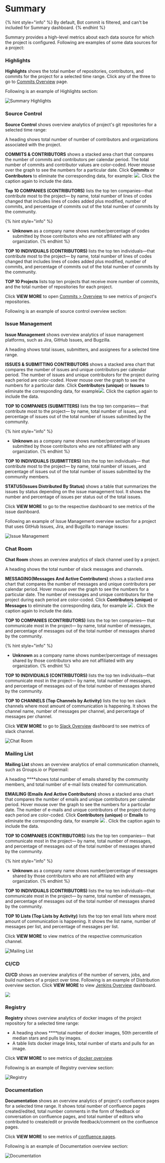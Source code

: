 # Summary

{% hint style="info" %}
By default, Bot commit is filtered, and can't be included for Summary dashboard.
{% endhint %}

Summary provides a high-level metrics about each data source for which the project is configured. Following are examples of some data sources for a project:

### **Highlights**

**Highlights** shows the total number of repositories, contributors, and commits for the project for  a selected time range. Click any of the three to go to [Commits Overview](source-control/git.md#GitRepositories-GitRepositories>Overview) page.

Following is an example of Highlights section:

![Summary Highlights](../../../.gitbook/assets/summary-highlights%20%281%29.png)

### **Source Control**

**Source Control** shows overview analytics of project's git repositories for a selected time range:

A heading shows total number of number of contributors and organizations associated with the project.

**COMMITS & CONTRIBUTORS** shows a stacked area chart that compares the number of commits and contributors per calendar period. The total number of commits and contributor values are color-coded. Hover mouse over the graph to see the numbers for a particular date. Click **Commits** or **Contributors** to eliminate the corresponding data, for example: ![](../../../.gitbook/assets/18088223.png). Click the caption again to include the data.

**Top 10 COMPANIES \(**CONTRIBUTORS**\)** lists the top ten companies—that contribute most to the project— by name, total number of lines of codes changed that includes lines of codes added plus modified, number of commits, and percentage of commits out of the total number of commits by the community.

{% hint style="info" %}
* **Unknown** as a company name shows number/percentage of codes submitted by those contributors who are not affiliated with any organization.
{% endhint %}

**TOP 10 INDIVIDUALS \(**CONTRIBUTORS**\)** lists the top ten individuals—that contribute most to the project— by name, total number of lines of codes changed that includes lines of codes added plus modified, number of commits, and percentage of commits out of the total number of commits by the community.

**TOP 10 Projects** lists top ten projects that receive more number of commits, and the total number of repositories for each project.

Click **VIEW MORE** to open [Commits &gt; Overview](source-control/git.md#GitRepositories-GitRepositories>Overview) to see metrics of project's repositories. 

Following is an example of source control overview section:

### **Issue Management**

**Issue Management** shows overview analytics of issue management platforms, such as Jira, GitHub Issues, and Bugzilla.

A heading shows total issues, submitters, and assignees for a selected time range.

**ISSUES & SUBMITTING CONTRIBUTORS** shows a stacked area chart that compares the number of issues and unique contributors per calendar period. The number of issues and unique contributors for the project during each period are color-coded. Hover mouse over the graph to see the numbers for a particular date. Click **Contributors \(unique\)** or **Issues** to eliminate the corresponding data, for example![](../../../.gitbook/assets/18088222.png). Click the caption again to include the data.

**TOP 10 COMPANIES \(**SUBMITTERS**\)** lists the top ten companies— that contribute most to the project— by name, total number of issues, and percentage of issues out of the total number of issues submitted by the community.

{% hint style="info" %}
* **Unknown** as a company name shows number/percentage of issues submitted by those contributors who are not affiliated with any organization.
{% endhint %}

**TOP 10 INDIVIDUALS \(**SUBMITTERS**\)** lists the top ten individuals— that contribute most to the project— by name, total number of issues, and percentage of issues out of the total number of issues submitted by the community members.

**STATUS\(**Issues Distributed By Status**\)** shows a table that summarizes the issues by status depending on the issue management tool. It shows the number and percentage of issues per status out of the total issues.

Click **VIEW MORE** to go to the respective dashboard to see metrics of the issue dashboard.

Following an example of Issue Management overview section for a project that uses GitHub Issues, Jira, and Bugzilla to manage issues:

![Issue Management](../../../.gitbook/assets/issue-management%20%281%29.png)

### **Chat Room**

**Chat Room** shows an overview analytics of slack channel used by a project.

A heading shows the total number of slack messages and channels.

**MESSAGING\(**Messages And Active Contributors**\)** shows a stacked area chart that compares the number of messages and unique contributors per calendar period. Hover mouse over the graph to see the numbers for a particular date. The number of messages and unique contributors for the project during each period are color-coded. Click **Contributors \(unique\)** or **Messages** to eliminate the corresponding data, for example ![](../../../.gitbook/assets/messages.png) . Click the caption again to include the data.

**TOP 10 COMPANIES \(**CONTRIBUTORS**\)** lists the top ten companies— that communicate most in the project— by name, total number of messages, and percentage of messages out of the total number of messages shared by the community.

{% hint style="info" %}
* **Unknown** as a company name shows number/percentage of messages shared by those contributors who are not affiliated with any organization.
{% endhint %}

**TOP 10 INDIVIDUALS \(**CONTRIBUTORS**\)** lists the top ten individuals—that communicate most in the project— by name, total number of messages, and percentage of messages out of the total number of messages shared by the community.

**TOP 10 CHANNELS \(Top Channels by Activity\)** lists the top ten slack channels where most amount of communication is happening. It shows the channel name, number of messages per channel, and percentage of messages per channel.

Click **VIEW MORE** to go to [Slack Overview](chat-room/slack.md#Slack-Slack>Overview) dashboard to see metrics of slack channel.

![Chat Room](../../../.gitbook/assets/chat-room%20%281%29.png)

### **Mailing List**

**Mailing List** shows an overview analytics of email communication channels, such as Groups.io or Pipermail:

A heading ****shows total number of emails shared by the community members, and  total number of e-mail lists created for communication.

**EMAILING \(**Emails And Active Contributors**\)** shows a stacked area chart that compares the number of emails and unique contributors per calendar period. Hover mouse over the graph to see the numbers for a particular date. The number of e-mails and unique contributors of the project during each period are color-coded. Click **Contributors \(unique\)** or **Emails** to eliminate the corresponding data, for example ![](../../../.gitbook/assets/emails.png) . Click the caption again to include the data.

**TOP 10 COMPANIES \(**CONTRIBUTORS**\)** lists the top ten companies— that communicate most in the project— by name, total number of messages, and percentage of messages out of the total number of messages shared by the community.

{% hint style="info" %}
* **Unknown** as a company name shows number/percentage of messages shared by those contributors who are not affiliated with any organization.
{% endhint %}

**TOP 10 INDIVIDUALS \(**CONTRIBUTORS**\)** lists the top ten individuals—that communicate most in the project— by name, total number of messages, and percentage of messages out of the total number of messages shared by the community.

**TOP 10 Lists \(Top Lists by Activity\)** lists the top ten email lists where most amount of communication is happening. It shows the list name, number of messages per list, and percentage of messages per list.

Click **VIEW MORE** to view metrics of the respective communication channel.

![Mailing List](../../../.gitbook/assets/mailing-list%20%281%29.png)

### **CI/CD**

**CI/CD** shows an overview analytics of the number of servers, jobs, and build numbers of a project over time. Following is an example of Distribution overview section. Click **VIEW MORE** to view [Jenkins Overview](ci-cd/jenkins.md#overview) dashboard.

![](../../../.gitbook/assets/ci-cd%20%281%29.png)

### **Registry**

**Registry** shows overview analytics of docker images of the project repository for a selected time range:

* A heading shows ****total number of docker images, 50th percentile of median stars and pulls by images.
* A table lists docker image links, total number of starts and pulls for an image.

Click **VIEW MORE** to see metrics of [docker overview](registry/dockerhub.md#DockerHub-DockerHub>Overview).

Following is an example of Registry overview section:

![Registry](../../../.gitbook/assets/registry%20%281%29.png)

### **Documentation**

**Documentation** shows an overview analytics of project's confluence pages for a selected time range. It shows total number of confluence pages created/edited, total number comments in the form of feedback or conversation on confluence pages, and total number of editors who contributed to create/edit or provide feedback/comment on the confluence pages.

Click **VIEW MORE** to see metrics of [confluence pages](documentation/confluence.md#Confluence-Confluence>Overview).

Following is an example of Documentation overview section:

![Documentation](../../../.gitbook/assets/documentation%20%281%29.png)

